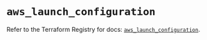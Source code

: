# `aws_launch_configuration`

Refer to the Terraform Registry for docs: [`aws_launch_configuration`](https://registry.terraform.io/providers/hashicorp/aws/5.100.0/docs/resources/launch_configuration).
